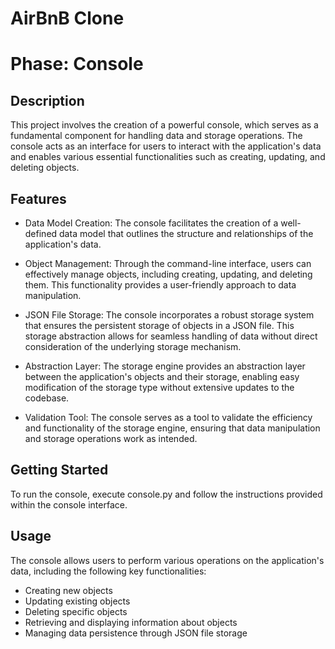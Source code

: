 # AirBnB Clone
# Phase: Console

## Description

This project involves the creation of a powerful console, which serves as a
fundamental component for handling data and storage operations. The console
acts as an interface for users to interact with the application's data and 
enables various essential functionalities such as creating, updating, 
and deleting objects.

## Features

- Data Model Creation: The console facilitates the creation of a well-defined 
data model that outlines the structure and relationships of the application's data.

- Object Management: Through the command-line interface, users can effectively 
manage objects, including creating, updating, and deleting them. This 
functionality provides a user-friendly approach to data manipulation.

- JSON File Storage: The console incorporates a robust storage system 
that ensures the persistent storage of objects in a JSON file. This storage 
abstraction allows for seamless handling of data without direct consideration 
of the underlying storage mechanism.

- Abstraction Layer: The storage engine provides an abstraction layer 
between the application's objects and their storage, enabling easy modification
of the storage type without extensive updates to the codebase.

- Validation Tool: The console serves as a tool to validate the efficiency
and functionality of the storage engine, ensuring that data manipulation and 
storage operations work as intended.

## Getting Started

To run the console, execute console.py and 
follow the instructions provided within the console interface.

## Usage

The console allows users to perform various operations on the application's 
data, including the following key functionalities:

- Creating new objects
- Updating existing objects
- Deleting specific objects
- Retrieving and displaying information about objects
- Managing data persistence through JSON file storage


